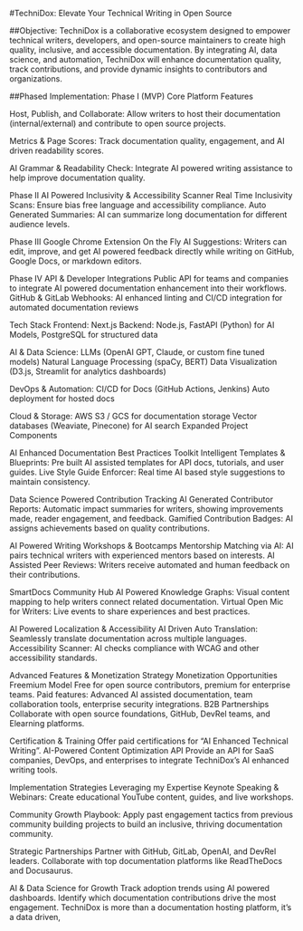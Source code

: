 #TechniDox: Elevate Your Technical Writing in Open Source

##Objective:
TechniDox is a collaborative ecosystem designed to empower technical writers, developers, and open-source maintainers to create high quality, inclusive, and accessible documentation. By integrating AI, data science, and automation, TechniDox will enhance documentation quality, track contributions, and provide dynamic insights to contributors and organizations.

##Phased Implementation:
Phase I (MVP)
Core Platform Features

Host, Publish, and Collaborate: Allow writers to host their documentation (internal/external) and contribute to open source projects.

Metrics & Page Scores: Track documentation quality, engagement, and AI driven readability scores.

AI Grammar & Readability Check: Integrate AI powered writing assistance to help improve documentation quality.

Phase II
AI Powered Inclusivity & Accessibility Scanner
Real Time Inclusivity Scans: Ensure bias free language and accessibility compliance.
Auto Generated Summaries: AI can summarize long documentation for different audience levels.

Phase III
Google Chrome Extension
On the Fly AI Suggestions: Writers can edit, improve, and get AI powered feedback directly while writing on GitHub, Google Docs, or markdown editors.

Phase IV
API & Developer Integrations
Public API for teams and companies to integrate AI powered documentation enhancement into their workflows.
GitHub & GitLab Webhooks: AI enhanced linting and CI/CD integration for automated documentation reviews

Tech Stack
Frontend: Next.js
Backend: Node.js, FastAPI (Python) for AI Models, PostgreSQL for structured data

AI & Data Science:
LLMs (OpenAI GPT, Claude, or custom fine tuned models)
Natural Language Processing (spaCy, BERT)
Data Visualization (D3.js, Streamlit for analytics dashboards)

DevOps & Automation:
CI/CD for Docs (GitHub Actions, Jenkins)
Auto deployment for hosted docs

Cloud & Storage:
AWS S3 / GCS for documentation storage
Vector databases (Weaviate, Pinecone) for AI search
Expanded Project Components

AI Enhanced Documentation Best Practices Toolkit
Intelligent Templates & Blueprints: Pre built AI assisted templates for API docs, tutorials, and user guides.
Live Style Guide Enforcer: Real time AI based style suggestions to maintain consistency.

Data Science Powered Contribution Tracking
AI Generated Contributor Reports: Automatic impact summaries for writers, showing improvements made, reader engagement, and feedback.
Gamified Contribution Badges: AI assigns achievements based on quality contributions.

AI Powered Writing Workshops & Bootcamps
Mentorship Matching via AI: AI pairs technical writers with experienced mentors based on interests.
AI Assisted Peer Reviews: Writers receive automated and human feedback on their contributions.

SmartDocs Community Hub
AI Powered Knowledge Graphs: Visual content mapping to help writers connect related documentation.
Virtual Open Mic for Writers: Live events to share experiences and best practices.

AI Powered Localization & Accessibility
AI Driven Auto Translation: Seamlessly translate documentation across multiple languages.
Accessibility Scanner: AI checks compliance with WCAG and other accessibility standards.

Advanced Features & Monetization Strategy
Monetization Opportunities
Freemium Model
Free for open source contributors, premium for enterprise teams.
Paid features: Advanced AI assisted documentation, team collaboration tools, enterprise security integrations.
B2B Partnerships
Collaborate with open source foundations, GitHub, DevRel teams, and Elearning platforms.

Certification & Training
Offer paid certifications for “AI Enhanced Technical Writing”.
AI-Powered Content Optimization API
Provide an API for SaaS companies, DevOps, and enterprises to integrate TechniDox’s AI enhanced writing tools.

Implementation Strategies
Leveraging my Expertise
Keynote Speaking & Webinars: Create educational YouTube content, guides, and live workshops.

Community Growth Playbook: Apply past engagement tactics from previous community building projects to build an inclusive, thriving documentation community.

Strategic Partnerships
Partner with GitHub, GitLab, OpenAI, and DevRel leaders.
Collaborate with top documentation platforms like ReadTheDocs and Docusaurus.

AI & Data Science for Growth
Track adoption trends using AI powered dashboards.
Identify which documentation contributions drive the most engagement.
TechniDox is more than a documentation hosting platform, it’s a data driven, 